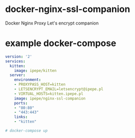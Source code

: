# docker-nginx-ssl-companion
Docker Nginx Proxy Let's encrypt companion

# example docker-compose
```yml
version: '2'
services:
  kitten:
    image: ipepe/kitten
  server:
    environment:
    - PROXYPASS_HOST=kitten
    - LETSENCRYPT_EMAIL=letsencrypt@ipepe.pl
    - VIRTUAL_HOSTS=kitten.ipepe.pl
    image: ipepe/nginx-ssl-companion
    ports:
    - "80:80"
    - "443:443"
    links:
    - "kitten"

# docker-compose up
```
